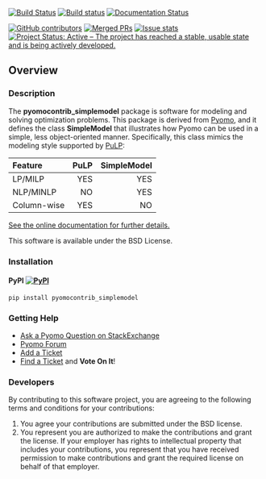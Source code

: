 [![Build Status](https://travis-ci.org/Pyomo/pyomocontrib_simplemodel.svg?branch=master)](https://travis-ci.org/Pyomo/pyomocontrib_simplemodel)
[![Build status](https://ci.appveyor.com/api/projects/status/urr88klp2dxsr5bt?svg=true)](https://ci.appveyor.com/project/WilliamHart/pyomocontrib-simplemodel)
[![Documentation Status](https://readthedocs.org/projects/pyomocontrib-simplemodel/badge/?version=latest)](http://pyomocontrib-simplemodel.readthedocs.org/en/latest/)

[![GitHub contributors](https://img.shields.io/github/contributors/pyomo/pyomocontrib_simplemodel.svg)](https://github.com/pyomo/pyomocontrib_simplemodel/graphs/contributors)
[![Merged PRs](https://img.shields.io/github/issues-pr-closed-raw/pyomo/pyomocontrib_simplemodel.svg?label=merged+PRs)](https://github.com/pyomo/pyomocontrib_simplemodel/pulls?q=is:pr+is:merged)
[![Issue stats](http://isitmaintained.com/badge/resolution/pyomo/pyomocontrib_simplemodel.svg)](http://isitmaintained.com/project/pyomo/pyomocontrib_simplemodel)
[![Project Status: Active – The project has reached a stable, usable state and is being actively developed.](http://www.repostatus.org/badges/latest/active.svg)](http://www.repostatus.org/#active)

## Overview

### Description 
The **pyomocontrib_simplemodel** package is software for modeling
and solving optimization problems.  This package is derived from
[Pyomo](http://www.pyomo.org), and it defines the class **SimpleModel** that illustrates
how Pyomo can be used in a simple, less object-oriented manner.
Specifically, this class mimics the modeling style supported by
[PuLP](https://github.com/coin-or/pulp):

| Feature | PuLP | SimpleModel |
|:---------|------:|-------------:|
|LP/MILP  | YES  | YES         |
| NLP/MINLP | NO | YES |
|Column-wise | YES | NO |

[See the online documentation for further details.](http://pyomocontrib-simplemodel.readthedocs.org/en/latest/)

This software is available under the BSD License.

### Installation

#### PyPI [![PyPI](https://img.shields.io/pypi/v/pyomocontrib_simplemodel.svg?maxAge=2592000)]()
<!---
# PyPI download stats appear to be broken
[![PyPI](https://img.shields.io/pypi/dm/pyomocontrib_simplemodel.svg?maxAge=2592000)]()
--->

    pip install pyomocontrib_simplemodel
    
<!---
#### BinStar [![Binstar Badge](https://anaconda.org/conda-forge/pyomocontrib_simplemodel/badges/version.svg)](https://anaconda.org/conda-forge/pyomocontrib_simplemodel) [![Binstar Badge](https://anaconda.org/conda-forge/pyomocontrib_simplemodel/badges/downloads.svg)](https://anaconda.org/conda-forge/pyomocontrib_simplemodel)

    conda install -c https://conda.anaconda.org/conda-forge pyomocontrib_simplemodel
--->

### Getting Help

* [Ask a Pyomo Question on StackExchange](https://stackoverflow.com/questions/ask?tags=pyomo)
* [Pyomo Forum](https://groups.google.com/forum/?hl=en#!forum/pyomo-forum)
* [Add a Ticket](https://github.com/Pyomo/pyomocontrib_simplemodel/issues/new)
* [Find a Ticket](https://github.com/Pyomo/pyomocontrib_simplemodel/issues) and **Vote On It**!


### Developers

By contributing to this software project, you are agreeing to the
following terms and conditions for your contributions:

1. You agree your contributions are submitted under the BSD license. 
2. You represent you are authorized to make the contributions and grant the license. If your employer has rights to intellectual property that includes your contributions, you represent that you have received permission to make contributions and grant the required license on behalf of that employer. 
